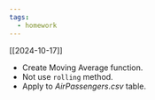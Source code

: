 ```yaml
---
tags:
  - homework
---
```

[[2024-10-17]]
- Create Moving Average function.
- Not use `rolling` method.
- Apply to *AirPassengers.csv* table.

